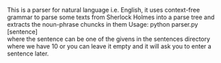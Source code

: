This is a parser for natural language i.e. English, it uses context-free grammar to parse some texts from Sherlock Holmes into a parse tree and extracts the noun-phrase chuncks in them
Usage: python parser.py [sentence]               
where the sentence can be one of the givens in the sentences directory where we have 10 or you can leave it empty and it will ask you to enter a sentence later.
